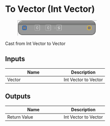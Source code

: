 # To Vector (Int Vector)

<div align="left" data-full-width="false">

<figure><img src="../../../../api/Math/Conversions/To_Vector_(Int_Vector).png" alt=""><figcaption></figcaption></figure>

</div>

Cast from Int Vector to Vector

## Inputs

<table><thead><tr><th width="170">Name</th><th>Description</th></tr></thead><tbody><tr><td>Vector</td><td>Int Vector to Vector</td></tr></tbody></table>

## Outputs

<table><thead><tr><th width="170">Name</th><th>Description</th></tr></thead><tbody><tr><td>Return Value</td><td>Int Vector to Vector</td></tr></tbody></table>
